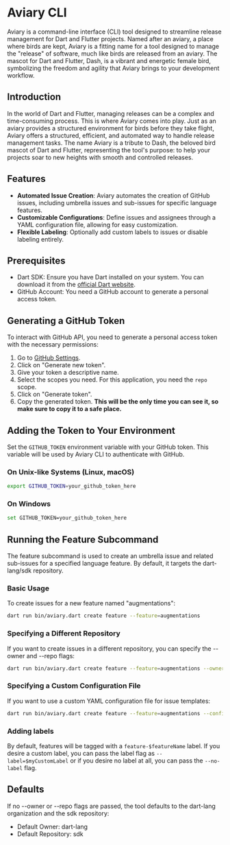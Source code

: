 # Aviary CLI

Aviary is a command-line interface (CLI) tool designed to streamline release management for Dart and Flutter projects. Named after an aviary, a place where birds are kept, Aviary is a fitting name for a tool designed to manage the "release" of software, much like birds are released from an aviary. The mascot for Dart and Flutter, Dash, is a vibrant and energetic female bird, symbolizing the freedom and agility that Aviary brings to your development workflow.

## Introduction

In the world of Dart and Flutter, managing releases can be a complex and time-consuming process. This is where Aviary comes into play. Just as an aviary provides a structured environment for birds before they take flight, Aviary offers a structured, efficient, and automated way to handle release management tasks. The name Aviary is a tribute to Dash, the beloved bird mascot of Dart and Flutter, representing the tool's purpose: to help your projects soar to new heights with smooth and controlled releases.

## Features

- **Automated Issue Creation**: Aviary automates the creation of GitHub issues, including umbrella issues and sub-issues for specific language features.
- **Customizable Configurations**: Define issues and assignees through a YAML configuration file, allowing for easy customization.
- **Flexible Labeling**: Optionally add custom labels to issues or disable labeling entirely.

## Prerequisites

- Dart SDK: Ensure you have Dart installed on your system. You can download it from the [official Dart website](https://dart.dev/get-dart).
- GitHub Account: You need a GitHub account to generate a personal access token.

## Generating a GitHub Token

To interact with GitHub API, you need to generate a personal access token with the necessary permissions:

1. Go to [GitHub Settings](https://github.com/settings/tokens).
2. Click on "Generate new token".
3. Give your token a descriptive name.
4. Select the scopes you need. For this application, you need the `repo` scope.
5. Click on "Generate token".
6. Copy the generated token. **This will be the only time you can see it, so make sure to copy it to a safe place.**

## Adding the Token to Your Environment

Set the `GITHUB_TOKEN` environment variable with your GitHub token. This variable will be used by Aviary CLI to authenticate with GitHub.

### On Unix-like Systems (Linux, macOS)

```sh
export GITHUB_TOKEN=your_github_token_here
```

### On Windows

```sh
set GITHUB_TOKEN=your_github_token_here
```

## Running the Feature Subcommand
The feature subcommand is used to create an umbrella issue and related sub-issues for a specified language feature. By default, it targets the dart-lang/sdk repository.

### Basic Usage
To create issues for a new feature named "augmentations":

```sh
dart run bin/aviary.dart create feature --feature=augmentations
```

### Specifying a Different Repository
If you want to create issues in a different repository, you can specify the --owner and --repo flags:

```sh
dart run bin/aviary.dart create feature --feature=augmentations --owner=itsjustkevin --repo=public-project
```

### Specifying a Custom Configuration File
If you want to use a custom YAML configuration file for issue templates:

```sh
dart run bin/aviary.dart create feature --feature=augmentations --config=path/to/your/config.yaml
```

### Adding labels

By default, features will be tagged with a `feature-$featureName` label.  If you desire a custom label, you can pass the label flag as `--label=$myCustomLabel` or if you desire no label at all, you can pass the `--no-label` flag. 

## Defaults
If no --owner or --repo flags are passed, the tool defaults to the dart-lang organization and the sdk repository:

- Default Owner: dart-lang
- Default Repository: sdk
